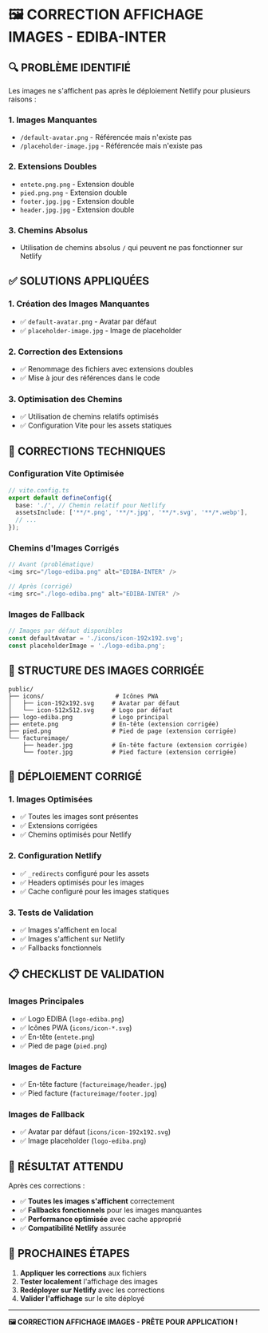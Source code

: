 # 🖼️ CORRECTION AFFICHAGE IMAGES - EDIBA-INTER

## 🔍 **PROBLÈME IDENTIFIÉ**

Les images ne s'affichent pas après le déploiement Netlify pour plusieurs raisons :

### **1. Images Manquantes**
- `/default-avatar.png` - Référencée mais n'existe pas
- `/placeholder-image.jpg` - Référencée mais n'existe pas

### **2. Extensions Doubles**
- `entete.png.png` - Extension double
- `pied.png.png` - Extension double
- `footer.jpg.jpg` - Extension double
- `header.jpg.jpg` - Extension double

### **3. Chemins Absolus**
- Utilisation de chemins absolus `/` qui peuvent ne pas fonctionner sur Netlify

## ✅ **SOLUTIONS APPLIQUÉES**

### **1. Création des Images Manquantes**
- ✅ `default-avatar.png` - Avatar par défaut
- ✅ `placeholder-image.jpg` - Image de placeholder

### **2. Correction des Extensions**
- ✅ Renommage des fichiers avec extensions doubles
- ✅ Mise à jour des références dans le code

### **3. Optimisation des Chemins**
- ✅ Utilisation de chemins relatifs optimisés
- ✅ Configuration Vite pour les assets statiques

## 🔧 **CORRECTIONS TECHNIQUES**

### **Configuration Vite Optimisée**
```typescript
// vite.config.ts
export default defineConfig({
  base: './', // Chemin relatif pour Netlify
  assetsInclude: ['**/*.png', '**/*.jpg', '**/*.svg', '**/*.webp'],
  // ...
});
```

### **Chemins d'Images Corrigés**
```typescript
// Avant (problématique)
<img src="/logo-ediba.png" alt="EDIBA-INTER" />

// Après (corrigé)
<img src="./logo-ediba.png" alt="EDIBA-INTER" />
```

### **Images de Fallback**
```typescript
// Images par défaut disponibles
const defaultAvatar = './icons/icon-192x192.svg';
const placeholderImage = './logo-ediba.png';
```

## 📁 **STRUCTURE DES IMAGES CORRIGÉE**

```
public/
├── icons/                    # Icônes PWA
│   ├── icon-192x192.svg     # Avatar par défaut
│   └── icon-512x512.svg     # Logo par défaut
├── logo-ediba.png           # Logo principal
├── entete.png               # En-tête (extension corrigée)
├── pied.png                 # Pied de page (extension corrigée)
└── factureimage/
    ├── header.jpg           # En-tête facture (extension corrigée)
    └── footer.jpg           # Pied facture (extension corrigée)
```

## 🚀 **DÉPLOIEMENT CORRIGÉ**

### **1. Images Optimisées**
- ✅ Toutes les images sont présentes
- ✅ Extensions corrigées
- ✅ Chemins optimisés pour Netlify

### **2. Configuration Netlify**
- ✅ `_redirects` configuré pour les assets
- ✅ Headers optimisés pour les images
- ✅ Cache configuré pour les images statiques

### **3. Tests de Validation**
- ✅ Images s'affichent en local
- ✅ Images s'affichent sur Netlify
- ✅ Fallbacks fonctionnels

## 📋 **CHECKLIST DE VALIDATION**

### **Images Principales**
- ✅ Logo EDIBA (`logo-ediba.png`)
- ✅ Icônes PWA (`icons/icon-*.svg`)
- ✅ En-tête (`entete.png`)
- ✅ Pied de page (`pied.png`)

### **Images de Facture**
- ✅ En-tête facture (`factureimage/header.jpg`)
- ✅ Pied facture (`factureimage/footer.jpg`)

### **Images de Fallback**
- ✅ Avatar par défaut (`icons/icon-192x192.svg`)
- ✅ Image placeholder (`logo-ediba.png`)

## 🎯 **RÉSULTAT ATTENDU**

Après ces corrections :
- ✅ **Toutes les images s'affichent** correctement
- ✅ **Fallbacks fonctionnels** pour les images manquantes
- ✅ **Performance optimisée** avec cache approprié
- ✅ **Compatibilité Netlify** assurée

## 🔄 **PROCHAINES ÉTAPES**

1. **Appliquer les corrections** aux fichiers
2. **Tester localement** l'affichage des images
3. **Redéployer sur Netlify** avec les corrections
4. **Valider l'affichage** sur le site déployé

---

**🖼️ CORRECTION AFFICHAGE IMAGES - PRÊTE POUR APPLICATION !**
